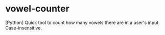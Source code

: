 # vowel-counter
[Python] Quick tool to count how many vowels there are in a user's input. Case-insensitive.
